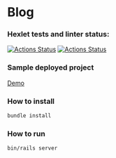 # Blog

### Hexlet tests and linter status:
[![Actions Status](https://github.com/boldyrev/rails-project-lvl2/workflows/hexlet-check/badge.svg)](https://github.com/boldyrev/rails-project-lvl2/actions)
[![Actions Status](https://github.com/boldyrev/rails-project-lvl2/workflows/build/badge.svg)](https://github.com/boldyrev/rails-project-lvl2/actions)

### Sample deployed project
[Demo](https://murmuring-hollows-89943.herokuapp.com/ )

### How to install
```bash
bundle install
```

### How to run
```
bin/rails server
```
